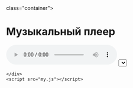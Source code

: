 
<html lang="ru">
  <head>
    <meta charset="UTF-8" />
    <meta name="viewport" content="width=device-width, initial-scale=1.0" />
    <title>Music Player</title>
    <link rel="stylesheet" href="my.css" />
  </head>
  <body>
     class="container">
      <h1>Музыкальный плеер</h1>
      <div class="player">
        <audio id="audioPlayer" controls>
          <source id="audioSource" src="music/track1.mp3" type="audio/mp3" />
          Ваш браузер не поддерживает аудиоэлемент.
        </audio>
        <select id="trackList">
          <!-- Опции будут добавлены через JavaScript -->
        </select>
      
    </div>
    <script src="my.js"></script>
  </body>
</html>
